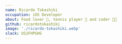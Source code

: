 ```yaml
---
name: Ricardo Tokashiki
occupation: iOS Developer
about: Food lover 🍣, tennis player 🎾 and coder 👨‍💻
github: ricardotokashiki
image: './ricardo-tokashiki.webp'
slack: US2FHPGHG
---
```

